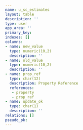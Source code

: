 ```yaml
---
name: u_sc_estimates
layout: table
description: ''
type: user
app_area: ''
primary_key: 
indexes: []
columns:
- name: new_value
  type: numeric(10,2)
  description: ''
- name: old_value
  type: numeric(10,2)
  description: ''
- name: prop_ref
  type: char(12)
  description: Property Reference
  references:
   - property
   - prop_ref
- name: update_ok
  type: char(1)
  description: ''
relations: []
pseudo_pk: 
---
```


